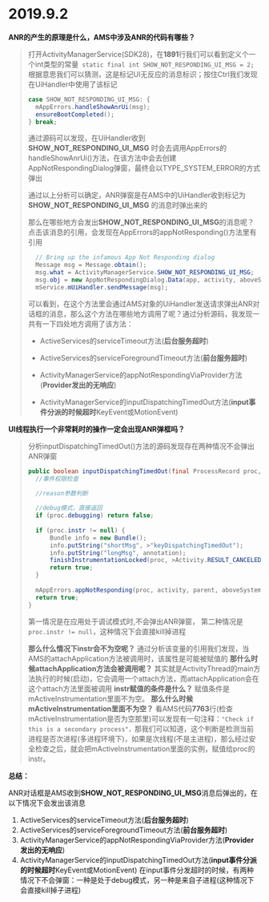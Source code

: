 # 2019.9.2
**ANR的产生的原理是什么，AMS中涉及ANR的代码有哪些？**

>打开ActivityManagerService(SDK28)，在**1891**行我们可以看到定义个一个int类型的常量``` static final int SHOW_NOT_RESPONDING_UI_MSG = 2;```根据意思我们可以猜测，这是标记UI无反应的消息标识；按住Ctrl我们发现在UiHandler中使用了该标记
>```Java
>case SHOW_NOT_RESPONDING_UI_MSG: {
>	mAppErrors.handleShowAnrUi(msg);
>	ensureBootCompleted();
>} break;
>```
>
>通过源码可以发现，在UiHandler收到**SHOW_NOT_RESPONDING_UI_MSG** 时会去调用AppErrors的handleShowAnrUi()方法，在该方法中会去创建AppNotRespondingDialog弹窗，最终会以TYPE_SYSTEM_ERROR的方式弹出
>
>通过以上分析可以确定，ANR弹窗是在AMS中的UiHandler收到标记为**SHOW_NOT_RESPONDING_UI_MSG** 的消息时弹出来的
>
>那么在哪些地方会发出**SHOW_NOT_RESPONDING_UI_MSG**的消息呢？
>点击该消息的引用，会发现在AppErrors的appNotResponding()方法里有引用
>```java
>	// Bring up the infamous App Not Responding dialog
>	Message msg = Message.obtain();
>	msg.what = ActivityManagerService.SHOW_NOT_RESPONDING_UI_MSG;
>	msg.obj = new AppNotRespondingDialog.Data(app, activity, aboveSystem);
>	mService.mUiHandler.sendMessage(msg);
>```
>可以看到，在这个方法里会通过AMS对象的UiHandler发送请求弹出ANR对话框的消息，那么这个方法在哪些地方调用了呢？通过分析源码，我发现一共有一下四处地方调用了该方法：
>- ActiveServices的serviceTimeout方法(**后台服务超时**)
>
>- ActiveServices的serviceForegroundTimeout方法(**前台服务超时**)
>
>- ActivityManagerService的appNotRespondingViaProvider方法(**Provider发出的无响应**)
>
>- ActivityManagerService的inputDispatchingTimedOut方法(**input事件分派的时候超时**KeyEvent或MotionEvent)

**UI线程执行一个非常耗时的操作一定会出现ANR弹框吗？**

>分析inputDispatchingTimedOut()方法的源码发现存在两种情况不会弹出ANR弹窗
>```java
>public boolean inputDispatchingTimedOut(final ProcessRecord proc,final ActivityRecord activity, final ActivityRecord parent,final boolean aboveSystem, String reason) {
>	//事件权限检查
>            
>	//reason参数判断                    
>
>	//debug模式，直接返回                    
>	if (proc.debugging) return false;
>	
>	if (proc.instr != null) {
>		Bundle info = new Bundle();
>		info.putString("shortMsg", >"keyDispatchingTimedOut");
>		info.putString("longMsg", annotation);
>		finishInstrumentationLocked(proc, >Activity.RESULT_CANCELED, info);
>		return true;
>	}
>	
>	mAppErrors.appNotResponding(proc, activity, parent, aboveSystem, annotation);
>	return true;
>}
>```
>第一情况是在应用处于调试模式时,不会弹出ANR弹窗，
>第二种情况是```proc.instr != null```，这种情况下会直接kill掉进程
>
>**那么什么情况下instr会不为空呢？**
>通过分析该变量的引用我们发现，当AMS的attachApplication方法被调用时，该属性是可能被赋值的
>**那什么时候attachApplication方法会被调用呢？**
>其实就是ActivityThread的main方法执行的时候(启动)，它会调用一个attach方法，而attachApplication会在这个attach方法里面被调用
>**instr赋值的条件是什么？**
>赋值条件是mActiveInstrumentation里面不为空。
>**那么什么时候mActiveInstrumentation里面不为空？**
>看AMS代码**7763**行(检查mActiveInstrumentation是否为空那里)可以发现有一句注释：```"Check if this is a secondary process"，```那我们可以知道，这个判断是检测当前进程是否次进程(多进程环境下)，如果是次线程(不是主进程)，那么经过安全检查之后，就会把mActiveInstrumentation里面的实例，赋值给proc的instr。

**总结：**

ANR对话框是AMS收到**SHOW_NOT_RESPONDING_UI_MSG**消息后弹出的，在以下情况下会发出该消息
1. ActiveServices的serviceTimeout方法(**后台服务超时**)
2. ActiveServices的serviceForegroundTimeout方法(**前台服务超时**)
3. ActivityManagerService的appNotRespondingViaProvider方法(**Provider发出的无响应**)
4. ActivityManagerService的inputDispatchingTimedOut方法(**input事件分派的时候超时**KeyEvent或MotionEvent)
在input事件分发超时的时候，有两种情况下不会弹窗：一种是处于debug模式，另一种是来自子进程(这种情况下会直接kill掉子进程)